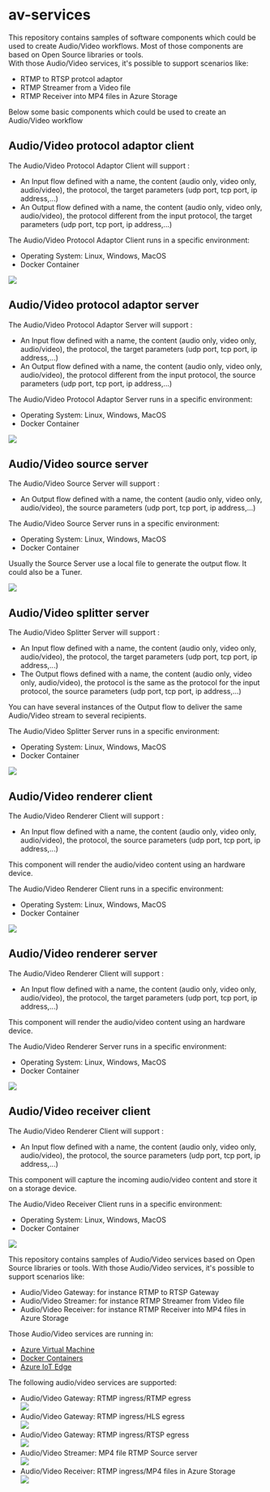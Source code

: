 # av-services
This repository contains samples of software components which could be used to create Audio/Video workflows. Most of those components are based on Open Source libraries or tools.  
With those Audio/Video services, it's possible to support scenarios like:
- RTMP to RTSP protcol adaptor 
- RTMP Streamer from a Video file 
- RTMP Receiver into MP4 files in Azure Storage 


Below some basic components which could be used to create an  Audio/Video workflow

##  Audio/Video protocol adaptor client 
The Audio/Video Protocol Adaptor Client will support :
- An Input flow defined with a name, the content (audio only, video only, audio/video), the protocol, the target parameters (udp port, tcp port, ip address,...)
- An Output flow defined with a name, the content (audio only, video only, audio/video), the protocol different from the input protocol, the target parameters (udp port, tcp port, ip address,...)

The Audio/Video Protocol Adaptor Client runs in a specific environment:
- Operating System: Linux, Windows, MacOS
- Docker Container 

![](./docs/img/workflow-adaptor-client.png)

##  Audio/Video protocol adaptor server 
The Audio/Video Protocol Adaptor Server will support :
- An Input flow defined with a name, the content (audio only, video only, audio/video), the protocol, the target parameters (udp port, tcp port, ip address,...)
- An Output flow defined with a name, the content (audio only, video only, audio/video), the protocol different from the input protocol, the source parameters (udp port, tcp port, ip address,...)

The Audio/Video Protocol Adaptor Server runs in a specific environment:
- Operating System: Linux, Windows, MacOS
- Docker Container 

![](./docs/img/workflow-adaptor-server.png)

##  Audio/Video source server  
The Audio/Video Source Server will support :
- An Output flow defined with a name, the content (audio only, video only, audio/video), the source parameters (udp port, tcp port, ip address,...)

The Audio/Video Source Server runs in a specific environment:
- Operating System: Linux, Windows, MacOS
- Docker Container 

Usually the Source Server use a local file to generate the output flow. It could also be a Tuner.  

![](./docs/img/workflow-source-server.png)

##  Audio/Video splitter server  

The Audio/Video Splitter Server will support :
- An Input flow defined with a name, the content (audio only, video only, audio/video), the protocol, the target parameters (udp port, tcp port, ip address,...)
- The Output flows defined with a name, the content (audio only, video only, audio/video), the protocol is the same as the protocol for the input protocol, the source parameters (udp port, tcp port, ip address,...)

You can have several instances of the Output flow to deliver the same Audio/Video stream to several recipients.

The Audio/Video Splitter Server runs in a specific environment:
- Operating System: Linux, Windows, MacOS
- Docker Container 

![](./docs/img/workflow-splitter-server.png)

##  Audio/Video renderer client  
The Audio/Video Renderer Client will support :
- An Input flow defined with a name, the content (audio only, video only, audio/video), the protocol, the source parameters (udp port, tcp port, ip address,...)

This component will render the audio/video content using an hardware device.

The Audio/Video Renderer Client runs in a specific environment:
- Operating System: Linux, Windows, MacOS
- Docker Container 


![](./docs/img/workflow-renderer-client.png)


##  Audio/Video renderer server  
The Audio/Video Renderer Client will support :
- An Input flow defined with a name, the content (audio only, video only, audio/video), the protocol, the target parameters (udp port, tcp port, ip address,...)

This component will render the audio/video content using an hardware device.

The Audio/Video Renderer Server runs in a specific environment:
- Operating System: Linux, Windows, MacOS
- Docker Container 


![](./docs/img/workflow-renderer-server.png)

##  Audio/Video receiver client  
The Audio/Video Renderer Client will support :
- An Input flow defined with a name, the content (audio only, video only, audio/video), the protocol, the source parameters (udp port, tcp port, ip address,...)

This component will capture the incoming audio/video content and store it on a storage device.

The Audio/Video Receiver Client runs in a specific environment:
- Operating System: Linux, Windows, MacOS
- Docker Container 



![](./docs/img/workflow-receiver-client.png)


This repository contains samples of Audio/Video services based on Open Source libraries or tools. With those Audio/Video services, it's possible to support scenarios like:
- Audio/Video Gateway: for instance RTMP to RTSP Gateway
- Audio/Video Streamer: for instance RTMP Streamer from Video file 
- Audio/Video Receiver: for instance RTMP Receiver into MP4 files in Azure Storage 


Those Audio/Video services are running in:
- [Azure Virtual Machine](./arm/101-vm-light-hls-rtsp/README.md) 
- [Docker Containers](./docker/README.md)
- [Azure IoT Edge](./app-edge/README.md)
  
The following audio/video services are supported:
- Audio/Video Gateway: RTMP ingress/RTMP egress  
![](./docs/img/RTMP-splitter-server.png)
- Audio/Video Gateway: RTMP ingress/HLS egress  
![](./docs/img/RTMP-HLS-adaptor-server.png) 
- Audio/Video Gateway: RTMP ingress/RTSP egress   
![](./docs/img/RTMP-RTSP-adaptor-server.png) 
- Audio/Video Streamer: MP4 file RTMP Source server  
![](./docs/img/MP4-RTMP-source-server.png) 
- Audio/Video Receiver: RTMP ingress/MP4 files in Azure Storage  
![](./docs/img/RTMP-MP4-receiver-client.png) 



